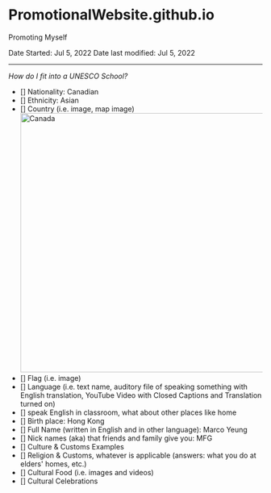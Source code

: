 # PromotionalWebsite.github.io
Promoting Myself

Date Started: Jul 5, 2022 Date last modified: Jul 5, 2022

---

*How do I fit into a UNESCO School?*

- [] Nationality: Canadian
- [] Ethnicity: Asian
- [] Country (i.e. image, map image)<img src="canadaflag.png" alt="Canada" width="1028" height="514">
- [] Flag (i.e. image)
- [] Language (i.e. text name, auditory file of speaking something with English translation, YouTube Video with Closed Captions and Translation turned on)
- [] speak English in classroom, what about other places like home
- [] Birth place: Hong Kong
- [] Full Name (written in English and in other language): Marco Yeung
- [] Nick names (aka) that friends and family give you: MFG
- [] Culture & Customs Examples
- [] Religion & Customs, whatever is applicable (answers: what you do at elders' homes, etc.)
- [] Cultural Food (i.e. images and videos)
- [] Cultural Celebrations